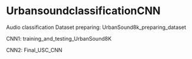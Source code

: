 # UrbansoundclassificationCNN
Audio classification
Dataset preparing:
UrbanSound8k_preparing_dataset

CNN1:
training_and_testing_UrbanSound8K

CNN2: 
Final_USC_CNN

